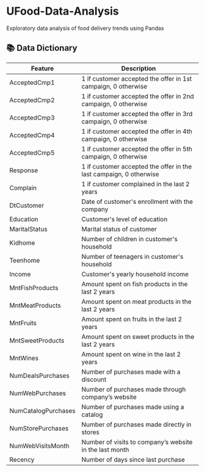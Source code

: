 # UFood-Data-Analysis
Exploratory data analysis of food delivery trends using Pandas
## 📚 Data Dictionary

| Feature              | Description                                                                 |
|----------------------|------------------------------------------------------------------------------|
| AcceptedCmp1         | 1 if customer accepted the offer in 1st campaign, 0 otherwise                |
| AcceptedCmp2         | 1 if customer accepted the offer in 2nd campaign, 0 otherwise                |
| AcceptedCmp3         | 1 if customer accepted the offer in 3rd campaign, 0 otherwise                |
| AcceptedCmp4         | 1 if customer accepted the offer in 4th campaign, 0 otherwise                |
| AcceptedCmp5         | 1 if customer accepted the offer in 5th campaign, 0 otherwise                |
| Response             | 1 if customer accepted the offer in the last campaign, 0 otherwise           |
| Complain             | 1 if customer complained in the last 2 years                                 |
| DtCustomer           | Date of customer's enrollment with the company                               |
| Education            | Customer's level of education                                                |
| MaritalStatus        | Marital status of customer                                                   |
| Kidhome              | Number of children in customer's household                                   |
| Teenhome             | Number of teenagers in customer's household                                  |
| Income               | Customer's yearly household income                                           |
| MntFishProducts      | Amount spent on fish products in the last 2 years                            |
| MntMeatProducts      | Amount spent on meat products in the last 2 years                            |
| MntFruits            | Amount spent on fruits in the last 2 years                                   |
| MntSweetProducts     | Amount spent on sweet products in the last 2 years                           |
| MntWines             | Amount spent on wine in the last 2 years                                     |
| NumDealsPurchases    | Number of purchases made with a discount                                     |
| NumWebPurchases      | Number of purchases made through company’s website                           |
| NumCatalogPurchases  | Number of purchases made using a catalog                                     |
| NumStorePurchases    | Number of purchases made directly in stores                                  |
| NumWebVisitsMonth    | Number of visits to company’s website in the last month                      |
| Recency              | Number of days since last purchase                                           |
